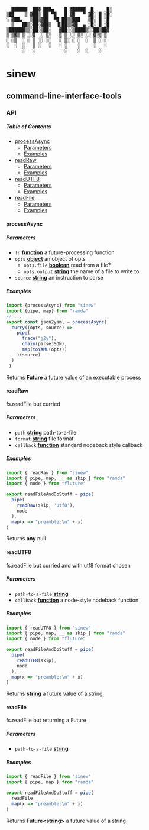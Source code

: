       ██████  ██▓ ███▄    █ ▓█████  █     █░
    ▒██    ▒ ▓██▒ ██ ▀█   █ ▓█   ▀ ▓█░ █ ░█░
    ░ ▓██▄   ▒██▒▓██  ▀█ ██▒▒███   ▒█░ █ ░█ 
      ▒   ██▒░██░▓██▒  ▐▌██▒▒▓█  ▄ ░█░ █ ░█ 
    ▒██████▒▒░██░▒██░   ▓██░░▒████▒░░██▒██▓ 
    ▒ ▒▓▒ ▒ ░░▓  ░ ▒░   ▒ ▒ ░░ ▒░ ░░ ▓░▒ ▒  
    ░ ░▒  ░ ░ ▒ ░░ ░░   ░ ▒░ ░ ░  ░  ▒ ░ ░  
    ░  ░  ░   ▒ ░   ░   ░ ░    ░     ░   ░  
          ░   ░           ░    ░  ░    ░    

# sinew

## command-line-interface-tools

### API

<!-- Generated by documentation.js. Update this documentation by updating the source code. -->

##### Table of Contents

-   [processAsync](#processasync)
    -   [Parameters](#parameters)
    -   [Examples](#examples)
-   [readRaw](#readraw)
    -   [Parameters](#parameters-1)
    -   [Examples](#examples-1)
-   [readUTF8](#readutf8)
    -   [Parameters](#parameters-2)
    -   [Examples](#examples-2)
-   [readFile](#readfile)
    -   [Parameters](#parameters-3)
    -   [Examples](#examples-3)

#### processAsync

##### Parameters

-   `fn` **[function](https://developer.mozilla.org/docs/Web/JavaScript/Reference/Statements/function)** a future-processing function
-   `opts` **[object](https://developer.mozilla.org/docs/Web/JavaScript/Reference/Global_Objects/Object)** an object of opts
    -   `opts.file` **[boolean](https://developer.mozilla.org/docs/Web/JavaScript/Reference/Global_Objects/Boolean)** read from a file?
    -   `opts.output` **[string](https://developer.mozilla.org/docs/Web/JavaScript/Reference/Global_Objects/String)** the name of a file to write to
-   `source` **[string](https://developer.mozilla.org/docs/Web/JavaScript/Reference/Global_Objects/String)** an instruction to parse

##### Examples

```javascript
import {processAsync} from "sinew"
import {pipe, map} from "ramda"
// ...
export const json2yaml = processAsync(
  curry((opts, source) =>
    pipe(
      trace("j2y"),
      chain(parseJSON),
      map(toYAML(opts))
    )(source)
  )
 )
```

Returns **Future** a future value of an executable process

#### readRaw

fs.readFile but curried

##### Parameters

-   `path` **[string](https://developer.mozilla.org/docs/Web/JavaScript/Reference/Global_Objects/String)** path-to-a-file
-   `format` **[string](https://developer.mozilla.org/docs/Web/JavaScript/Reference/Global_Objects/String)** file format
-   `callback` **[function](https://developer.mozilla.org/docs/Web/JavaScript/Reference/Statements/function)** standard nodeback style callback

##### Examples

```javascript
import { readRaw } from "sinew"
import { pipe, map, __ as skip } from "ramda"
import { node } from "fluture"

export readFileAndDoStuff = pipe(
  pipe(
    readRaw(skip, 'utf8'),
    node
  ),
  map(x => "preamble:\n" + x)
)
```

Returns **any** null

#### readUTF8

fs.readFile but curried and with utf8 format chosen

##### Parameters

-   `path-to-a-file` **[string](https://developer.mozilla.org/docs/Web/JavaScript/Reference/Global_Objects/String)** 
-   `callback` **[function](https://developer.mozilla.org/docs/Web/JavaScript/Reference/Statements/function)** a node-style nodeback function

##### Examples

```javascript
import { readUTF8 } from "sinew"
import { pipe, map, __ as skip } from "ramda"
import { node } from "fluture"

export readFileAndDoStuff = pipe(
  pipe(
    readUTF8(skip),
    node
  ),
  map(x => "preamble:\n" + x)
)
```

Returns **[string](https://developer.mozilla.org/docs/Web/JavaScript/Reference/Global_Objects/String)** a future value of a string

#### readFile

fs.readFile but returning a Future

##### Parameters

-   `path-to-a-file` **[string](https://developer.mozilla.org/docs/Web/JavaScript/Reference/Global_Objects/String)** 

##### Examples

```javascript
import { readFile } from "sinew"
import { pipe, map } from "ramda"

export readFileAndDoStuff = pipe(
  readFile,
  map(x => "preamble:\n" + x)
)
```

Returns **Future&lt;[string](https://developer.mozilla.org/docs/Web/JavaScript/Reference/Global_Objects/String)>** a future value of a string
